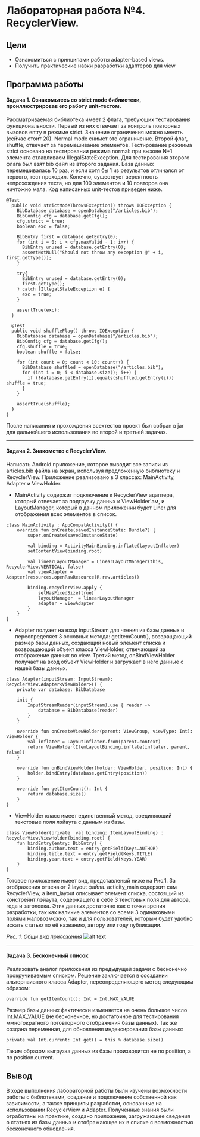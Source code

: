 # Лабораторная работа №4. RecyclerView.
## Цели
  - Ознакомиться с принципами работы adapter-based views.
  - Получить практические навки разработки адаптеров для view
## Программа работы
#### Задача 1. Ознакомьтесь со strict mode библиотеки, проиллюстрировав его работу unit-тестом.
Рассматриваемая библиотека имеет 2 флага, требующих тестирования функциональности. Первый из них отвечает за контроль повторных вызовов entry в режиме strict. Значение ограничения можно менять (сейчас стоит 20). Normal mode снимет это ограничение. Второй флаг, shuffle, отвечает за перемешивание элементов. Тестирование режиима strict основано на тестировании режима normal: при вызове N+1 элемента отлавливаем IllegalStateException. Для тестирования второго флага был взят bib файл из второго задания. База данных перемешивалась 10 раз, и если хотя бы 1 из резульатов отличался от первого, тест проходил. Конечно, существует вероятность непрохождения теста, но для 100 элементов и 10 повторов она ничтожно мала. Код написанных unit-тестов приведен ниже.

```
@Test
  public void strictModeThrowsException() throws IOException {
    BibDatabase database = openDatabase("/articles.bib");
    BibConfig cfg = database.getCfg();
    cfg.strict = true;
    boolean exc = false;

    BibEntry first = database.getEntry(0);
    for (int i = 0; i < cfg.maxValid - 1; i++) {
      BibEntry unused = database.getEntry(0);
      assertNotNull("Should not throw any exception @" + i, first.getType());
    }

    try{
      BibEntry unused = database.getEntry(0);
      first.getType();
    } catch (IllegalStateException e) {
      exc = true;
    }

    assertTrue(exc);
  }

  @Test
  public void shuffleFlag() throws IOException {
    BibDatabase database = openDatabase("/articles.bib");
    BibConfig cfg = database.getCfg();
    cfg.shuffle = true;
    boolean shuffle = false;

    for (int count = 0; count < 10; count++) {
      BibDatabase shuffled = openDatabase("/articles.bib");
      for (int i = 0; i < database.size(); i++) {
        if (!database.getEntry(i).equals(shuffled.getEntry(i))) shuffle = true;
      }
    }

    assertTrue(shuffle);
  }
}
```

После написания и прохождения всехтестов проект был собран в jar для дальнейшего использования во второй и третьей задачах. 

___

#### Задача 2. Знакомство с RecyclerView.
Написать Android приложение, которое выводит все записи из articles.bib файла на экран, используя предложенную библиотеку и RecyclerView.
Приложение реализовано в 3 классах: MainActivity, Adapter и ViewHolder.

   - MainActivity содержит подключение к RecyclerView адаптера, который отвечает за подгрузку данных к ViewHolder'ам, и LayoutManager, который в данном приложении будет Liner для отображения всех элементов в список.

```
class MainActivity : AppCompatActivity() {
    override fun onCreate(savedInstanceState: Bundle?) {
        super.onCreate(savedInstanceState)

        val binding = ActivityMainBinding.inflate(layoutInflater)
        setContentView(binding.root)

        val linearLayoutManager = LinearLayoutManager(this, RecyclerView.VERTICAL, false)
        val viewAdapter = Adapter(resources.openRawResource(R.raw.articles))

        binding.recyclerView.apply {
            setHasFixedSize(true)
            layoutManager  = linearLayoutManager
            adapter = viewAdapter
        }
    }
}
```

   - Adapter полуает на вход inputStream для чтения из базы данных и переопределяет 3 основных метода: getItemCount(), возвращающий размер базы данных, создающий новый элемент списка и возвращающий объект класса ViewHolder, отвечающий за отображение данных во view. Третий метод onBindViewHolder получает на вход объект ViewHolder и загружает в него данные с нашей базы данных.

```
class Adapter(inputStream: InputStream): RecyclerView.Adapter<ViewHolder>() {
    private var database: BibDatabase

    init {
        InputStreamReader(inputStream).use { reader ->
            database = BibDatabase(reader)
        }
    }

    override fun onCreateViewHolder(parent: ViewGroup, viewType: Int): ViewHolder {
        val inflater = LayoutInflater.from(parent.context)
        return ViewHolder(ItemLayoutBinding.inflate(inflater, parent, false))
    }

    override fun onBindViewHolder(holder: ViewHolder, position: Int) {
        holder.bindEntry(database.getEntry(position))
    }

    override fun getItemCount(): Int {
        return database.size()
    }
}
```

   - ViewHolder класс имеет единственный метод, соединяющий текстовые поля лэйаута с данным из базы.

```
class ViewHolder(private  val binding: ItemLayoutBinding) : RecyclerView.ViewHolder(binding.root) {
    fun bindEntry(entry: BibEntry) {
        binding.author.text = entry.getField(Keys.AUTHOR)
        binding.title.text = entry.getField(Keys.TITLE)
        binding.year.text = entry.getField(Keys.YEAR)
    }
}
```

Готовое приложение имеет вид, представленый ниже на Рис.1. За отображения отвечают 2 layout файла. acticity_main содержит сам RecyclerView, а item_layout описывает элемент списка, состоящий из констрейнт лэйаута, содержащего в себе 3 текстовых поля для автора, года и заголовка. Этих данных достаточно как с точки зрения разработки, так как наличие элементов со всеми 3 одинаковыми полями маловозможно, так и для пользователей, которым будет удобно искать статью по её названию, автору или году публикации.

*Рис. 1. Общи вид приложения*
![alt text](2_1.png)

___

#### Задача 3. Бесконечный список
Реализовать аналог приложения из предыдущей задачи с бесконечно прокручиваемым списком.
Решение заключается в сосздании альтернаивного класса Adapter, переопределяющего метод следующим образом:
```
override fun getItemCount(): Int = Int.MAX_VALUE
```
Размер базы данных фактически изменяется на очень большое число Int.MAX_VALUE (не бесконечное, но достаточное для тестирования ммногократного потовторного отображения базы данных). Так же создана переменная, для обновления индексирования базы данных:
```
private val Int.current: Int get() = this % database.size()

```
Таким образом выгрузка данных из базы производится не по position, а по position.current.

## Вывод
В ходе выполнения лабораторной работы были изучены возможности работы с библотеками, создание и подключение собственной как зависимости, а также принципы разработки, основанные на использовании RecyclerView и Adapter. Полученные знания были отработаны на практике, создано приложение, загружающее сведения о статьях из базы данных и отображающее их в списке с возможностью бесконечного обновления.
